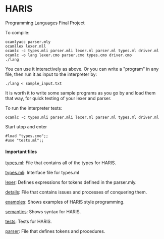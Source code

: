 # HARIS
Programming Languages Final Project

To compile:

```terminal
ocamlyacc parser.mly
ocamllex lexer.mll
ocamlc -c types.mli parser.mli lexer.ml parser.ml types.ml driver.ml
ocamlc -o lang lexer.cmo parser.cmo types.cmo driver.cmo
./lang
``` 

You can use it interactively as above. Or you can write a "program" in any file, then run it as input to the interpreter by:

`./lang < sample_input.txt`

It is worth it to write some sample programs as you go by and load them that way, for quick testing of your lexer and parser.


To run the interpreter tests:

`ocamlc -c types.mli parser.mli lexer.ml parser.ml types.ml driver.ml`

Start utop and enter
```utop 
#load "types.cmo";;
#use "tests.ml";;
```

#### Important files 

[types.ml](https://github.com/gitslaton/HARIS/blob/master/types.ml):  File that contains all of the types for HARIS.

[types.mli](https://github.com/gitslaton/HARIS/blob/master/types.mli):  Interface file for types.ml

[lexer](https://github.com/gitslaton/HARIS/blob/master/lexer.mll): Defines expressions for tokens defined in the parser.mly.

[details](https://github.com/gitslaton/HARIS/blob/master/details.md): File that contains issues and processes of conquering them.

[examples](https://github.com/gitslaton/HARIS/blob/master/examples): Shows examples of HARIS style programming.

[semantics](https://github.com/gitslaton/HARIS/blob/master/semantics.md): Shows syntax for HARIS.

[tests](https://github.com/gitslaton/HARIS/blob/master/tests.ml): Tests for HARIS.

[parser](https://github.com/gitslaton/HARIS/blob/master/parser.mly): File that defines tokens and procedures.

